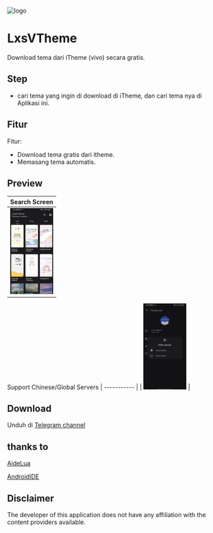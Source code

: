 ![logo](image/logo.png)

# LxsVTheme
Download tema dari iTheme (vivo) secara gratis.

## Step
- cari tema yang ingin di download di iTheme, dan cari tema nya di Aplikasi ini.

## Fitur
Fitur:
* Download tema gratis dari itheme.
* Memasang tema automatis.

## Preview
| Search Screen |
| ----------- |
| <img src="images/Screenshot_20220122_210730.jpg" width="100" height="200" alt="Home Screen" /> | 

Support Chinese/Global Servers
| ----------- |
| <img src="images/Screenshot_20220122_210748.jpg" width="100" height="200" alt="Settings" /> |


## Download
Unduh di [Telegram channel](https://t.me/vivothemelx49)


## thanks to
[AideLua](https://gitee.com/Jesse205/AideLua)

[AndroidIDE](https://github.com/itsaky/AndroidIDE)


## Disclaimer
The developer of this application does not have any affiliation with the content providers available.
